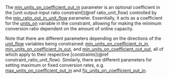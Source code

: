 The [min\_units\_on\_coefficient\_out\_in](@ref) parameter is an optional coefficient in the
[unit output-input ratio constraint](@ref ratio_unit_flow) controlled by the [min\_ratio\_out\_in\_unit\_flow](@ref) parameter.
Essentially, it acts as a coefficient for the [units\_on](@ref) variable in the constraint,
allowing for making the minimum conversion ratio dependent on the amount of online capacity.

Note that there are different parameters depending on the directions of the [unit\_flow](@ref) variables
being constrained: [min\_units\_on\_coefficient\_in\_in](@ref), [min\_units\_on\_coefficient\_in\_out](@ref), and
[min\_units\_on\_coefficient\_out\_out](@ref), all of which apply to their respective [constraints](@ref constraint_ratio_unit_flow).
Similarly, there are different parameters for setting maximum or fixed conversion rates, e.g. 
[max\_units\_on\_coefficient\_out\_in](@ref) and [fix\_units\_on\_coefficient\_out\_in](@ref).
